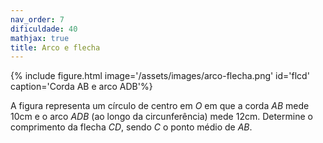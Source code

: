 ```yaml
---
nav_order: 7
dificuldade: 40
mathjax: true
title: Arco e flecha
---
```


<div class='float-right col-md-4'>
{% include figure.html image='/assets/images/arco-flecha.png' id='flcd' caption='Corda AB e arco ADB'%}
</div>

A figura representa um círculo de centro em $O$ em que a corda $AB$ mede 10cm e o arco $ADB$ (ao longo da circunferência) mede 12cm. Determine o comprimento da flecha $CD$, sendo $C$ o ponto médio de $AB$.
